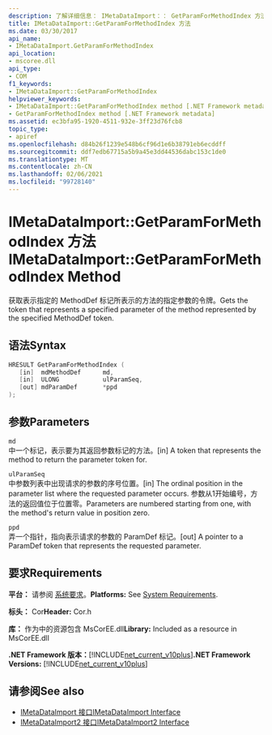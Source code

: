 ```yaml
---
description: 了解详细信息： IMetaDataImport：： GetParamForMethodIndex 方法
title: IMetaDataImport::GetParamForMethodIndex 方法
ms.date: 03/30/2017
api_name:
- IMetaDataImport.GetParamForMethodIndex
api_location:
- mscoree.dll
api_type:
- COM
f1_keywords:
- IMetaDataImport::GetParamForMethodIndex
helpviewer_keywords:
- IMetaDataImport::GetParamForMethodIndex method [.NET Framework metadata]
- GetParamForMethodIndex method [.NET Framework metadata]
ms.assetid: ec3bfa95-1920-4511-932e-3ff23d76fcb8
topic_type:
- apiref
ms.openlocfilehash: d84b26f1239e548b6cf96d1e6b38791eb6ecddff
ms.sourcegitcommit: ddf7edb67715a5b9a45e3dd44536dabc153c1de0
ms.translationtype: MT
ms.contentlocale: zh-CN
ms.lasthandoff: 02/06/2021
ms.locfileid: "99728140"
---
```

# <a name="imetadataimportgetparamformethodindex-method"></a><span data-ttu-id="f9e3e-103">IMetaDataImport::GetParamForMethodIndex 方法</span><span class="sxs-lookup"><span data-stu-id="f9e3e-103">IMetaDataImport::GetParamForMethodIndex Method</span></span>

<span data-ttu-id="f9e3e-104">获取表示指定的 MethodDef 标记所表示的方法的指定参数的令牌。</span><span class="sxs-lookup"><span data-stu-id="f9e3e-104">Gets the token that represents a specified parameter of the method represented by the specified MethodDef token.</span></span>  
  
## <a name="syntax"></a><span data-ttu-id="f9e3e-105">语法</span><span class="sxs-lookup"><span data-stu-id="f9e3e-105">Syntax</span></span>  
  
```cpp  
HRESULT GetParamForMethodIndex (  
   [in]  mdMethodDef      md,  
   [in]  ULONG            ulParamSeq,  
   [out] mdParamDef       *ppd  
);  
```  
  
## <a name="parameters"></a><span data-ttu-id="f9e3e-106">参数</span><span class="sxs-lookup"><span data-stu-id="f9e3e-106">Parameters</span></span>  

 `md`  
 <span data-ttu-id="f9e3e-107">中一个标记，表示要为其返回参数标记的方法。</span><span class="sxs-lookup"><span data-stu-id="f9e3e-107">[in] A token that represents the method to return the parameter token for.</span></span>  
  
 `ulParamSeq`  
 <span data-ttu-id="f9e3e-108">中参数列表中出现请求的参数的序号位置。</span><span class="sxs-lookup"><span data-stu-id="f9e3e-108">[in] The ordinal position in the parameter list where the requested parameter occurs.</span></span> <span data-ttu-id="f9e3e-109">参数从1开始编号，方法的返回值位于位置零。</span><span class="sxs-lookup"><span data-stu-id="f9e3e-109">Parameters are numbered starting from one, with the method's return value in position zero.</span></span>  
  
 `ppd`  
 <span data-ttu-id="f9e3e-110">弄一个指针，指向表示请求的参数的 ParamDef 标记。</span><span class="sxs-lookup"><span data-stu-id="f9e3e-110">[out] A pointer to a ParamDef token that represents the requested parameter.</span></span>  
  
## <a name="requirements"></a><span data-ttu-id="f9e3e-111">要求</span><span class="sxs-lookup"><span data-stu-id="f9e3e-111">Requirements</span></span>  

 <span data-ttu-id="f9e3e-112">**平台：** 请参阅 [系统要求](../../get-started/system-requirements.md)。</span><span class="sxs-lookup"><span data-stu-id="f9e3e-112">**Platforms:** See [System Requirements](../../get-started/system-requirements.md).</span></span>  
  
 <span data-ttu-id="f9e3e-113">**标头：** Cor</span><span class="sxs-lookup"><span data-stu-id="f9e3e-113">**Header:** Cor.h</span></span>  
  
 <span data-ttu-id="f9e3e-114">**库：** 作为中的资源包含 MsCorEE.dll</span><span class="sxs-lookup"><span data-stu-id="f9e3e-114">**Library:** Included as a resource in MsCorEE.dll</span></span>  
  
 <span data-ttu-id="f9e3e-115">**.NET Framework 版本：**[!INCLUDE[net_current_v10plus](../../../../includes/net-current-v10plus-md.md)]</span><span class="sxs-lookup"><span data-stu-id="f9e3e-115">**.NET Framework Versions:** [!INCLUDE[net_current_v10plus](../../../../includes/net-current-v10plus-md.md)]</span></span>  
  
## <a name="see-also"></a><span data-ttu-id="f9e3e-116">请参阅</span><span class="sxs-lookup"><span data-stu-id="f9e3e-116">See also</span></span>

- [<span data-ttu-id="f9e3e-117">IMetaDataImport 接口</span><span class="sxs-lookup"><span data-stu-id="f9e3e-117">IMetaDataImport Interface</span></span>](imetadataimport-interface.md)
- [<span data-ttu-id="f9e3e-118">IMetaDataImport2 接口</span><span class="sxs-lookup"><span data-stu-id="f9e3e-118">IMetaDataImport2 Interface</span></span>](imetadataimport2-interface.md)
